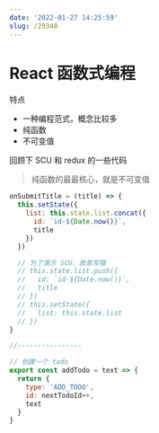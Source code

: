 ```yaml
---
date: '2022-01-27 14:25:59'
slug: /29348
---
```


# React 函数式编程

特点

- 一种编程范式，概念比较多
- 纯函数
- 不可变值

回顾下 SCU 和 redux 的一些代码

> 纯函数的最最核心，就是不可变值

```js
onSubmitTitle = (title) => {
  this.setState({
    list: this.state.list.concat({
      id: `id-${Date.now()}`,
      title
    })
  })

  // 为了演示 SCU，故意写错
  // this.state.list.push({
  //   id: `id-${Date.now()}`,
  //   title
  // })
  // this.setState({
  //   list: this.state.list
  // })
}

//----------------

// 创建一个 todo
export const addTodo = text => {
  return {
    type: 'ADD_TODO',
    id: nextTodoId++,
    text
  }
}
```



